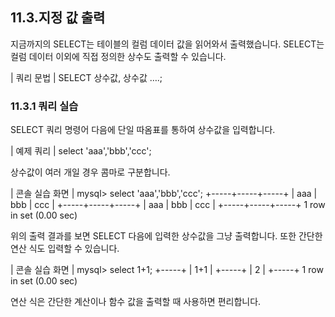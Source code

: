 
## 11.3.지정 값 출력 
지금까지의 SELECT는 테이블의 컬럼 데이터 값을 읽어와서 출력했습니다. SELECT는 컬럼 데이터 이외에 직접 정의한 상수도 출력할 수 있습니다. 

| 쿼리 문법 | 
SELECT 상수값, 상수값 ….; 

### 11.3.1 쿼리 실습 
SELECT 쿼리 명령어 다음에 단일 따옴표를 통하여 상수값을 입력합니다. 

| 예제 쿼리 | 
select 'aaa','bbb','ccc'; 

상수값이 여러 개일 경우 콤마로 구분합니다. 

| 콘솔 실습 화면 | 
mysql> select 'aaa','bbb','ccc'; +-----+-----+-----+ | aaa | bbb | ccc | +-----+-----+-----+ | aaa | bbb | ccc | +-----+-----+-----+ 1 row in set (0.00 sec) 

위의 출력 결과를 보면 SELECT 다음에 입력한 상수값을 그냥 출력합니다. 또한 간단한 연산 식도 입력할 수 있습니다. 

| 콘솔 실습 화면 | 
mysql> select 1+1; +-----+ | 1+1 | +-----+ | 2 | 
+-----+ 1 row in set (0.00 sec) 

연산 식은 간단한 계산이나 함수 값을 출력할 때 사용하면 편리합니다. 